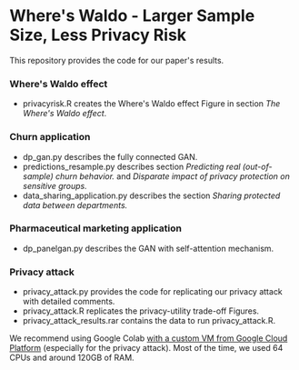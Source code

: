 # Where's Waldo - Larger Sample Size, Less Privacy Risk

This repository provides the code for our paper's results.

### Where's Waldo effect
- privacyrisk.R creates the Where's Waldo effect Figure in section _The Where's Waldo effect_.

### Churn application
- dp_gan.py describes the fully connected GAN.
- predictions_resample.py describes section _Predicting real (out-of-sample) churn behavior._ and _Disparate impact of privacy protection on sensitive groups._
- data_sharing_application.py describes the section _Sharing protected data between departments._ 

### Pharmaceutical marketing application
- dp_panelgan.py describes the GAN with self-attention mechanism.
  
### Privacy attack
- privacy_attack.py provides the code for replicating our privacy attack with detailed comments.
- privacy_attack.R replicates the privacy-utility trade-off Figures.
- privacy_attack_results.rar contains the data to run privacy_attack.R. 

We recommend using Google Colab [with a custom VM from Google Cloud Platform](https://research.google.com/colaboratory/marketplace.html#:~:text=The%20easiest%20way%20to%20connect,details%20of%20your%20Colab%20deployment.&text=Fill%20in%20the%20resulting%20dialog,VM%20configuration%20and%20click%20Connect.) (especially for the privacy attack). Most of the time, we used 64 CPUs and around 120GB of RAM.  
